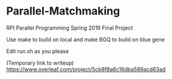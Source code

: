 # Parallel-Matchmaking
RPI Parallel Programming Spring 2019 Final Project

Use make to build on local and make BGQ to build on blue gene

Edit run.sh as you please

(Temporary link to writeup)
https://www.overleaf.com/project/5cb8f8a6c16dba589acd63ad